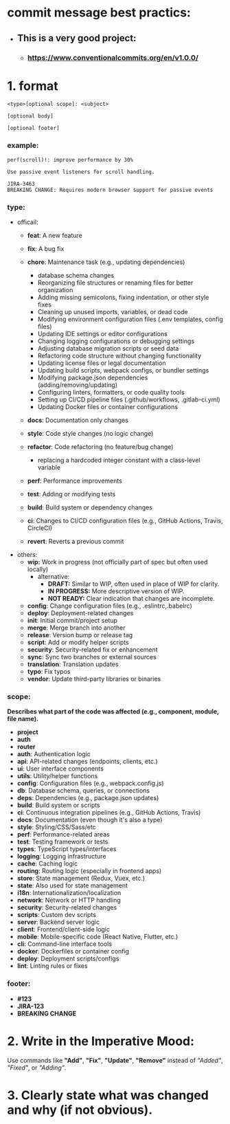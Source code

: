 # commit message best practics:
 - ## This is a very good project:
    - ### https://www.conventionalcommits.org/en/v1.0.0/
# 1. format
```
<type>[optional scope]: <subject>

[optional body]

[optional footer]
```

### example:

```
perf(scroll)!: improve performance by 30%

Use passive event listeners for scroll handling.

JIRA-3463
BREAKING CHANGE: Requires modern browser support for passive events
```

### type:
- officail:
    - **feat**: A new feature
    - **fix**: A bug fix
    - **chore**: Maintenance task (e.g., updating dependencies)
        - database schema changes
        - Reorganizing file structures or renaming files for better organization
        - Adding missing semicolons, fixing indentation, or other style fixes
        - Cleaning up unused imports, variables, or dead code
        - Modifying environment configuration files (.env templates, config files)
        - Updating IDE settings or editor configurations
        - Changing logging configurations or debugging settings
        - Adjusting database migration scripts or seed data
        - Refactoring code structure without changing functionality
        - Updating license files or legal documentation
        - Updating build scripts, webpack configs, or bundler settings
        - Modifying package.json dependencies (adding/removing/updating)
        - Configuring linters, formatters, or code quality tools
        - Setting up CI/CD pipeline files (.github/workflows, .gitlab-ci.yml)
        - Updating Docker files or container configurations

    - **docs**: Documentation only changes
    - **style**: Code style changes (no logic change)
    - **‍refactor**: Code refactoring (no feature/bug change)
        - replacing a hardcoded integer constant with a class-level variable
    - **perf**: Performance improvements
    - **test**: Adding or modifying tests
    - **build**: Build system or dependency changes
    - **ci**: Changes to CI/CD configuration files (e.g., GitHub Actions, Travis, CircleCI)
    - **revert**: Reverts a previous commit
- others:
    - **wip:** Work in progress (not officially part of spec but often used locally)
        - alternative:
            - **DRAFT:** Similar to WIP, often used in place of WIP for clarity.
            - **IN PROGRESS:** More descriptive version of WIP.
            - **NOT READY:** Clear indication that changes are incomplete.
    - **config**: Change configuration files (e.g., .eslintrc,.babelrc)
    - **deploy**: Deployment-related changes
    - **init**: Initial commit/project setup
    - **merge**: Merge branch into another
    - **release**: Version bump or release tag 	
    - **script**: Add or modify helper scripts
    - **security**: Security-related fix or enhancement
    - **sync**: Sync two branches or external sources
    - **translation**: Translation updates
    - **typo**: Fix typos
    - **vendor**: Update third-party libraries or binaries

### scope: 
**Describes what part of the code was affected (e.g., component, module, file name).**
- **project**
- **auth**
- **router** 
- **auth**: Authentication logic  
- **api**: API-related changes (endpoints, clients, etc.)  
- **ui**: User interface components  
- **utils**: Utility/helper functions  
- **config**: Configuration files (e.g., webpack.config.js)  
- **db**: Database schema, queries, or connections  
- **deps**: Dependencies (e.g., package.json updates)  
- **build**: Build system or scripts  
- **ci**: Continuous integration pipelines (e.g., GitHub Actions, Travis)  
- **docs**: Documentation (even though it's also a type)  
- **style**: Styling/CSS/Sass/etc  
- **perf**: Performance-related areas  
- **test**: Testing framework or tests  
- **types**: TypeScript types/interfaces  
- **logging**: Logging infrastructure  
- **cache**: Caching logic  
- **routing**: Routing logic (especially in frontend apps)  
- **store**: State management (Redux, Vuex, etc.)  
- **state**: Also used for state management  
- **i18n**: Internationalization/localization  
- **network**: Network or HTTP handling  
- **security**: Security-related changes  
- **scripts**: Custom dev scripts  
- **server**: Backend server logic  
- **client**: Frontend/client-side logic  
- **mobile**: Mobile-specific code (React Native, Flutter, etc.)  
- **cli**: Command-line interface tools  
- **docker**: Dockerfiles or container config  
- **deploy**: Deployment scripts/configs  
- **lint**: Linting rules or fixes
     

### footer:
- **#123**
- **JIRA-123**
- **BREAKING CHANGE**


# 2. Write in the Imperative Mood:
Use commands like **"Add"**, **"Fix"**, **"Update"**, **"Remove"** instead of *"Added"*, *"Fixed"*, or *"Adding"*.

# 3. Clearly state **what was changed and why** (if not obvious).




